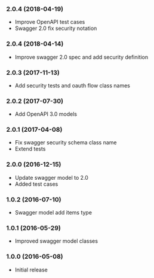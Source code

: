 
### 2.0.4 (2018-04-19)

* Improve OpenAPI test cases
* Swagger 2.0 fix security notation

### 2.0.4 (2018-04-14)

* Improve swagger 2.0 spec and add security definition

### 2.0.3 (2017-11-13)

* Add security tests and oauth flow class names

### 2.0.2 (2017-07-30)

* Add OpenAPI 3.0 models

### 2.0.1 (2017-04-08)

* Fix swagger security schema class name
* Extend tests

### 2.0.0 (2016-12-15)

* Update swagger model to 2.0
* Added test cases

### 1.0.2 (2016-07-10)

* Swagger model add items type

### 1.0.1 (2016-05-29)

* Improved swagger model classes

### 1.0.0 (2016-05-08)

* Initial release
